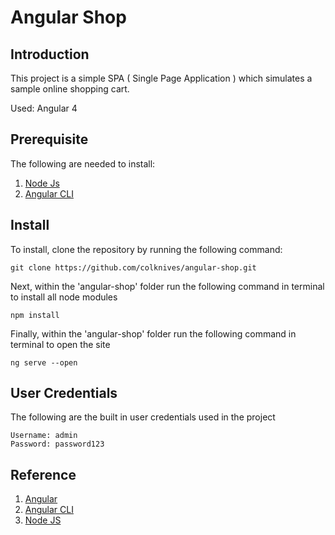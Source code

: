 # Angular Shop

## Introduction

This project is a simple SPA ( Single Page Application ) which simulates a sample online shopping cart.

Used:
Angular 4

## Prerequisite

The following are needed to install:

1. [Node Js](https://nodejs.org/en/)
2. [Angular CLI](https://cli.angular.io/)

## Install

To install, clone the repository by running the following command:

	git clone https://github.com/colknives/angular-shop.git

Next, within the 'angular-shop' folder run the following command in terminal to install all node modules

	npm install

Finally, within the 'angular-shop' folder run the following command in terminal to open the site

	ng serve --open

## User Credentials

The following are the built in user credentials used in the project

	Username: admin
	Password: password123

## Reference

1. [Angular](https://angular.io/)
2. [Angular CLI](https://cli.angular.io/)
3. [Node JS](https://nodejs.org/en/)
